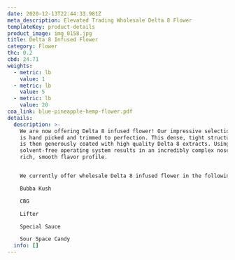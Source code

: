```yaml
---
date: 2020-12-13T22:44:33.981Z
meta_description: Elevated Trading Wholesale Delta 8 Flower
templateKey: product-details
product_image: img_0158.jpg
title: Delta 8 Infused Flower
category: Flower
thc: 0.2
cbd: 24.71
weights:
  - metric: lb
    value: 1
  - metric: lb
    value: 5
  - metric: lb
    value: 20
coa_link: blue-pineapple-hemp-flower.pdf
details:
  description: >-
    We are now offering Delta 8 infused flower! Our impressive selection of hemp
    is hand picked and trimmed to perfection. This dense, tight structured base
    is then generously coated with high quality Delta 8 extracts. Using a
    solvent-free operating system results in an incredibly complex nose and
    rich, smooth flavor profile.


    We currently offer wholesale Delta 8 infused flower in the following strains:

    Bubba Kush

    CBG

    Lifter

    Special Sauce

    Sour Space Candy
  info: []
---
```

